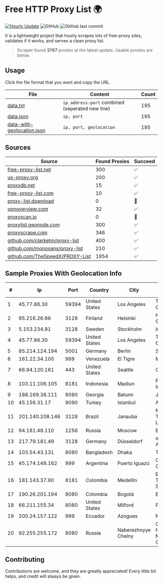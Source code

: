 
# Free HTTP Proxy List 🌍

[![Hourly Update](https://github.com/mertguvencli/http-proxy-list/actions/workflows/main.yml/badge.svg?branch=main)](https://github.com/mertguvencli/http-proxy-list/actions/workflows/main.yml)
![GitHub](https://img.shields.io/github/license/mertguvencli/http-proxy-list)
![GitHub last commit](https://img.shields.io/github/last-commit/mertguvencli/http-proxy-list)

It is a lightweight project that hourly scrapes lots of free-proxy sites, validates if it works, and serves a clean proxy list.


> Scraper found **3767** proxies at the latest update. Usable proxies are below.

## Usage

Click the file format that you want and copy the URL.


|File|Content|Count|
|----|-------|-----|
|[data.txt](https://raw.githubusercontent.com/mertguvencli/http-proxy-list/main/proxy-list/data.txt)|`ip_address:port` combined (seperated new line)|195|
|[data.json](https://raw.githubusercontent.com/mertguvencli/http-proxy-list/main/proxy-list/data.json)|`ip, port`|195|
|[data-with-geolocation.json](https://raw.githubusercontent.com/mertguvencli/http-proxy-list/main/proxy-list/data-with-geolocation.json)|`ip, port, geolocation`|195|

## Sources

|Source|Found Proxies|Succeed|
|------|-------------|-------|
|[free-proxy-list.net](https://free-proxy-list.net)|300|✅|
|[us-proxy.org](https://www.us-proxy.org)|200|✅|
|[proxydb.net](http://proxydb.net)|15|✅|
|[free-proxy-list.com](https://free-proxy-list.com/?page=&port=&type%5B%5D=http&type%5B%5D=https&up_time=0&search=Search)|10|✅|
|[proxy-list.download](https://www.proxy-list.download/HTTP)|0|🚫|
|[vpnoverview.com](https://vpnoverview.com/privacy/anonymous-browsing/free-proxy-servers)|32|✅|
|[proxyscan.io](https://www.proxyscan.io)|0|🚫|
|[proxylist.geonode.com](https://proxylist.geonode.com/api/proxy-list?limit=300&page=1&sort_by=lastChecked&sort_type=desc&protocols=http,https)|300|✅|
|[proxyscrape.com](https://api.proxyscrape.com/v2/?request=displayproxies&protocol=http&timeout=10000&country=all&ssl=all&anonymity=all)|346|✅|
|[github.com/clarketm/proxy-list](https://raw.githubusercontent.com/clarketm/proxy-list/master/proxy-list-raw.txt)|400|✅|
|[github.com/monosans/proxy-list](https://raw.githubusercontent.com/monosans/proxy-list/main/proxies/http.txt)|210|✅|
|[github.com/TheSpeedX/PROXY-List](https://raw.githubusercontent.com/TheSpeedX/PROXY-List/master/http.txt)|1954|✅|


## Sample Proxies With Geolocation Info

|#|Ip|Port|Country|City|Internet Service Provider|
|-|--|----|-------|----|-------------------------|
|1|45.77.86.30|59394|United States|Los Angeles|The Constant Company|
|2|95.216.26.66|3128|Finland|Helsinki|Hetzner Online GmbH|
|3|5.153.234.91|3128|Sweden|Stockholm|Inter Connects Inc|
|4|45.77.86.30|59394|United States|Los Angeles|The Constant Company|
|5|85.214.124.194|5001|Germany|Berlin|Strato AG|
|6|161.22.34.100|999|Venezuela|El Tigre|MDS TELECOM C.A.|
|7|66.94.120.161|443|United States|Seattle|Contabo Inc.|
|8|103.11.106.105|8181|Indonesia|Madiun|PT. Pascal Indonesia|
|9|188.169.38.111|8080|Georgia|Batumi|JSC "Silknet"|
|10|45.156.31.17|9090|Turkey|Istanbul|ATLANTIS|
|11|201.140.208.146|3128|Brazil|Janauba|Norte Line Telecomunicacoes Ltda.|
|12|94.181.48.110|1256|Russia|Moscow|Enforta-MSK|
|13|217.79.181.49|3128|Germany|Düsseldorf|myLoc managed IT AG|
|14|103.54.43.131|8080|Bangladesh|Dhaka|THE NET HEADS|
|15|45.174.148.162|999|Argentina|Puerto Iguazú|Cable Video Imagen Canal 5 S.R.L|
|16|181.143.37.90|8181|Colombia|Medellín|EPM Telecomunicaciones S.A. E.S.P.|
|17|190.26.201.194|8080|Colombia|Bogotá|ETB - Colombia|
|18|66.211.155.34|8080|United States|Milford|FirstLight Fiber|
|19|200.24.157.122|999|Ecuador|Azogues|Nedetel S.A.|
|20|92.255.255.172|8080|Russia|Naberezhnyye Chelny|CJSC "ER-Telecom Holding" Naberezhnye Chelny branch|



## Contributing

Contributions are welcome, and they are greatly appreciated! Every
little bit helps, and credit will always be given.

